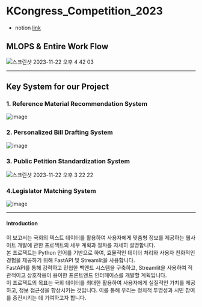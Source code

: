 # KCongress_Competition_2023
- notion [link](https://emphasized-leech-c56.notion.site/K-Congress-Data-Competition-3762258f913047dd9bfb563a6c3b4cd3?pvs=4)
  
## MLOPS & Entire Work Flow
![스크린샷 2023-11-22 오후 4 42 03](https://github.com/sparkerhoney/Congress_Competition/assets/108461006/570f60bf-df72-4c19-9411-1e6b0ff471a6)

---

## Key System for our Project
### 1. Reference Material Recommendation System
![image](https://github.com/sparkerhoney/Congress_Competition/assets/108461006/48a4afbd-eaee-4729-b602-3c8d7c7bf5a8)

### 2. Personalized Bill Drafting System
![image](https://github.com/sparkerhoney/Congress_Competition/assets/108461006/031e91fe-00a3-4bf3-8d61-1bcce8beef89)

### 3. Public Petition Standardization System
![스크린샷 2023-11-22 오후 3 22 22](https://github.com/sparkerhoney/Congress_Competition/assets/108461006/84381997-29b3-451b-a2fd-8d810527d13f)

### 4.Legislator Matching System
![image](https://github.com/sparkerhoney/Congress_Competition/assets/108461006/9450bf12-2c81-4708-93eb-4fe321465fc5)

---

#### Introduction
이 보고서는 국회의 텍스트 데이터를 활용하여 사용자에게 맞춤형 정보를 제공하는 웹사이트 개발에 관한 프로젝트의 세부 계획과 절차를 자세히 설명합니다.<br>
본 프로젝트는 Python 언어를 기반으로 하여, 효율적인 데이터 처리와 사용자 친화적인 경험을 제공하기 위해 FastAPI 및 Streamlit을 사용합니다.<br>
FastAPI를 통해 강력하고 민첩한 백엔드 시스템을 구축하고, Streamlit을 사용하여 직관적이고 상호작용이 용이한 프론트엔드 인터페이스를 개발할 계획입니다.<br>
이 프로젝트의 목표는 국회 데이터를 최대한 활용하여 사용자에게 실질적인 가치를 제공하고, 정보 접근성을 향상시키는 것입니다. 이를 통해 우리는 정치적 투명성과 시민 참여를 증진시키는 데 기여하고자 합니다.<br>

